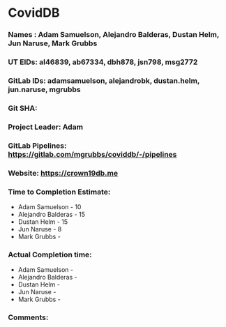 # CovidDB

### Names : Adam Samuelson, Alejandro Balderas, Dustan Helm, Jun Naruse, Mark Grubbs

### UT EIDs: al46839, ab67334, dbh878, jsn798, msg2772

### GitLab IDs: adamsamuelson, alejandrobk, dustan.helm, jun.naruse, mgrubbs

### Git SHA: 

### Project Leader: Adam

### GitLab Pipelines: https://gitlab.com/mgrubbs/coviddb/-/pipelines

### Website: https://crown19db.me

### Time to Completion Estimate:
* Adam Samuelson - 10
* Alejandro Balderas - 15
* Dustan Helm - 15
* Jun Naruse - 8
* Mark Grubbs -

### Actual Completion time: 
* Adam Samuelson -
* Alejandro Balderas -
* Dustan Helm -
* Jun Naruse -
* Mark Grubbs -

### Comments: